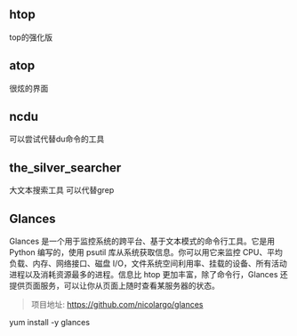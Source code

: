 ## htop

top的强化版

## atop

很炫的界面

## ncdu

可以尝试代替du命令的工具

## the_silver_searcher

大文本搜索工具  可以代替grep

## Glances

 Glances 是一个用于监控系统的跨平台、基于文本模式的命令行工具。它是用 Python 编写的，使用 psutil 库从系统获取信息。你可以用它来监控 CPU、平均负载、内存、网络接口、磁盘 I/O，文件系统空间利用率、挂载的设备、所有活动进程以及消耗资源最多的进程。信息比 htop 更加丰富，除了命令行，Glances 还提供页面服务，可以让你从页面上随时查看某服务器的状态。 

>  项目地址: https://github.com/nicolargo/glances 

yum install -y glances

